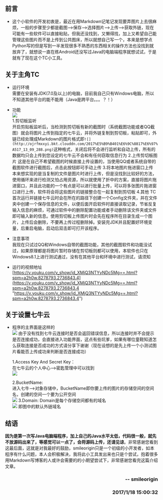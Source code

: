 ## 前言

- 这个小软件的开发初衷是，最近在用Markdown记笔记发现要弄图片上去很麻烦，一般的步骤至少都是截图-->保存-->选择图片-->上传-->获取外链，现在可能有一些软件可以直接粘贴，但我还没找到，又懒得找，加上又希望自己能管理这些图片而不是上传到公共图床，所以就想自己写一个，本来是想学点Python写的但是写到一半发现很多不熟悉的东西相关的操作方法也没找到就放弃了，就想说一直在练Android还没写过Java的电脑端程序就想试试，于是就有了现在这个TC小工具。

## 关于主角TC

- 运行环境  
	需要在安装有JDK(7.0及以上)的电脑，目前我自己只有Windows电脑，所以不知道其他平台的能不能用（Java是跨平台。。。？！）  

- 功能  
	![](http://ojrfmxxyi.bkt.clouddn.com/2017%E5%B9%B401%E6%9C%8817%E6%97%A517_13_09_288.png)  
	1.剪切板监听  
		开启剪贴板监听后，当检测到剪切板有新的截图时（系统截图功能或者QQ截图）就会将图片上传到指定的七牛云，并将外链复制到剪切板，粘贴即可，外链已经处理成Markdown的图片格式即` ![](http://ojrfmxxyi.bkt.clouddn.com/2017%E5%B9%B401%E6%9C%8817%E6%97%A517_13_09_288.png) `这种格式，关闭后将不会进行监听和自动上传，所有的数据均只会上传到您设定的七牛云不会和有任何窃取信息行为
	2.上传剪切板图片
		这是在自己不希望截图的时候直接上传设置的，当使用QQ或者系统自带的截图软件进行截图后，点击此按钮即可手动上传
	3.将本地图片拖进窗口上传
		本来想实现的是当复制的文件是图片时进行上传，但是没找到比较好的方法，使用循环来进行检测又怕占用资源，所以就使用了折中的方案，直接将图片拖进窗口，并且此功能的一个有点是可以进行批量上传，可以将多张图片拖进窗口进行上传，软件将会将这些图片的链接整合在一起复制到剪切板
	4.其他
		TC首次运行并链接七牛云时会在所在的路径下创建一个Config文件夹，并在文件夹中创建一个保存信息的文件，以便后面开启软件时直接读取记录，节省反复输入信息的麻烦，可通过软件中的删除配置功能或者手动删除该文件夹或文件即可输入新的信息。使用剪切板上传图片时会先在程序所在目录生成一个图片，上传后会删除，不要再上传过程删除掉。安装完JDK并且配置好环境变量，后重启电脑，启动后双击即可打开该程序。

- 注意事项  
	我现在只试过QQ和Windows自带的截图功能，其他的截图软件和功能没试过，如果原理都是将图片暂时存储在剪切板则都可以使用，本软件也只在Windows8.1上进行测试通过，没有在其他平台和环境中进行测试，请须知

- 运行的视频地址
  [https://v.youku.com/v_show/id_XMjQ3NTYyNDc5Mg==.html?spm=a2h0w.8278793.2736843.4](https://v.youku.com/v_show/id_XMjQ3NTYyNDc5Mg==.html?spm=a2h0w.8278793.2736843.4 "https://v.youku.com/v_show/id_XMjQ3NTYyNDc5Mg==.html?spm=a2h0w.8278793.2736843.4")

## 关于设置七牛云

- 程序的主界面是这样的  
   ![](http://i.imgur.com/SVBPGSe.png)
	由于没有找到七牛云连接时是否会返回错误信息，所以连接时并不会提示是否连接成功，会直接进入功能界面，这点有些坑爹，如果有哪位童鞋知道怎么获取连接是否成功的方式请分享下谢谢（现在设想的是先上传一个小测试图片看能否上传成功来判断是否连接成功）  

	1.Access Key And Secret Key：  
	在七牛云的个人中心-->密匙管理中可以找到  
	![](http://ojrfmxxyi.bkt.clouddn.com/2017年01月18日14_14_32_570.png)
	
	2.BucketName:  
	进入七牛-->对象存储中，BucketName即你要上传的图片的存储空间的空间名，创建的空间一个要为公开空间  
	![](http://ojrfmxxyi.bkt.clouddn.com/2017年01月18日14_18_49_081.png)
	3.Domain:
	Domain是每个存储空间都有的域名  
	![](http://ojrfmxxyi.bkt.clouddn.com/2017年01月18日14_20_30_496.png)
	即图中的默认外链域名

## 结语

**因为是第一次写Java电脑端程序，加上自己的Java水平太低，代码很一般，就先不放源码出来了，等感觉可以一点了，会将源码上传，还请见谅**。非常感谢您看到这最后面，这就是对我最好的鼓励，smileorigin只是一个初级的小开发者，如本程序有什么问题，本人会积极解决，我将此小工具发出来也只是个尝试，抱着很多用Markdown写博客的人或许会需要的的小期望尝试下，非常感谢您看完这篇介绍文章。  
<h3 align = "right">-- smileorigin<h3>  
<h3 align = "right">2017/1/18 15:00:32 <h3>  
